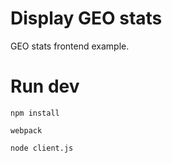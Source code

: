 # Display GEO stats
GEO stats frontend example.

# Run dev
`npm install`

`webpack`

`node client.js`
